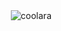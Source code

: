 
<a href="https://github.com/coolara">
    <div align="right" >
        <img align="right" src="https://count.getloli.com/get/@coolara?theme=moebooru" alt="coolara" />
    </div>
</a>
